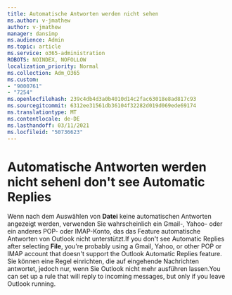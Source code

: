 ```yaml
---
title: Automatische Antworten werden nicht sehen
ms.author: v-jmathew
author: v-jmathew
manager: dansimp
ms.audience: Admin
ms.topic: article
ms.service: o365-administration
ROBOTS: NOINDEX, NOFOLLOW
localization_priority: Normal
ms.collection: Adm_O365
ms.custom:
- "9000761"
- "7254"
ms.openlocfilehash: 239c4db4d3a0b4010d14c2fac63018e8ad817c93
ms.sourcegitcommit: 6312ee31561db36104f32282d019d069ede69174
ms.translationtype: MT
ms.contentlocale: de-DE
ms.lasthandoff: 03/11/2021
ms.locfileid: "50736623"
---
```

# <a name="i-dont-see-automatic-replies"></a><span data-ttu-id="bfc57-102">Automatische Antworten werden nicht sehen</span><span class="sxs-lookup"><span data-stu-id="bfc57-102">I don't see Automatic Replies</span></span>

<span data-ttu-id="bfc57-103">Wenn nach dem Auswählen von **Datei** keine automatischen Antworten angezeigt werden, verwenden Sie wahrscheinlich ein Gmail-, Yahoo- oder ein anderes POP- oder IMAP-Konto, das das Feature automatische Antworten von Outlook nicht unterstützt.</span><span class="sxs-lookup"><span data-stu-id="bfc57-103">If you don't see Automatic Replies after selecting **File**, you're probably using a Gmail, Yahoo, or other POP or IMAP account that doesn't support the Outlook Automatic Replies feature.</span></span> <span data-ttu-id="bfc57-104">Sie können eine Regel einrichten, die auf eingehende Nachrichten antwortet, jedoch nur, wenn Sie Outlook nicht mehr ausführen lassen.</span><span class="sxs-lookup"><span data-stu-id="bfc57-104">You can set up a rule that will reply to incoming messages, but only if you leave Outlook running.</span></span>
